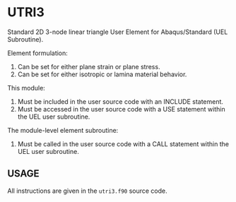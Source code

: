 # UTRI3
Standard 2D 3-node linear triangle User Element for Abaqus/Standard (UEL Subroutine).

Element formulation:
1. Can be set for either plane strain or plane stress.
1. Can be set for either isotropic or lamina material behavior.

This module:
1. Must be included in the user source code with an INCLUDE statement.
1. Must be accessed in the user source code with a USE statement within the UEL user subroutine.

The module-level element subroutine:
1. Must be called in the user source code with a CALL statement within the UEL user subroutine.

## USAGE
All instructions are given in the `utri3.f90` source code.
